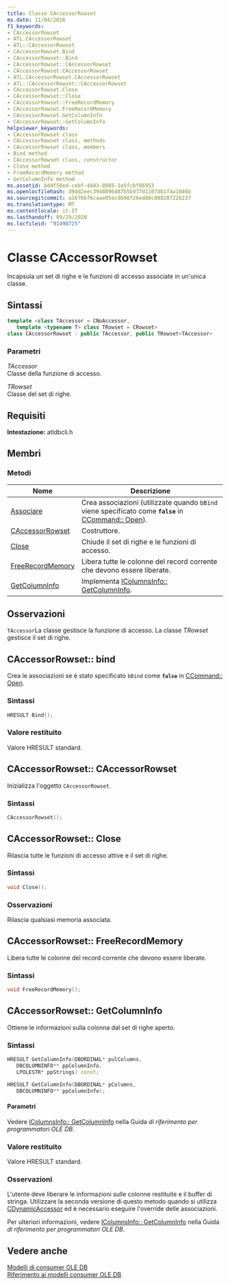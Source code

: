 ```yaml
---
title: Classe CAccessorRowset
ms.date: 11/04/2016
f1_keywords:
- CAccessorRowset
- ATL.CAccessorRowset
- ATL::CAccessorRowset
- CAccessorRowset.Bind
- CAccessorRowset::Bind
- CAccessorRowset::CAccessorRowset
- CAccessorRowset.CAccessorRowset
- ATL.CAccessorRowset.CAccessorRowset
- ATL::CAccessorRowset::CAccessorRowset
- CAccessorRowset.Close
- CAccessorRowset::Close
- CAccessorRowset::FreeRecordMemory
- CAccessorRowset.FreeRecordMemory
- CAccessorRowset.GetColumnInfo
- CAccessorRowset::GetColumnInfo
helpviewer_keywords:
- CAccessorRowset class
- CAccessorRowset class, methods
- CAccessorRowset class, members
- Bind method
- CAccessorRowset class, constructor
- Close method
- FreeRecordMemory method
- GetColumnInfo method
ms.assetid: bd4f58ed-cebf-4d43-8985-1e5fcbf06953
ms.openlocfilehash: d9dd2eec3948896487b5b977d1107db1f4a1046b
ms.sourcegitcommit: a1676bf6caae05ecd698f26ed80c08828722b237
ms.translationtype: MT
ms.contentlocale: it-IT
ms.lasthandoff: 09/29/2020
ms.locfileid: "91498725"
---
```

# <a name="caccessorrowset-class"></a>Classe CAccessorRowset

Incapsula un set di righe e le funzioni di accesso associate in un'unica classe.

## <a name="syntax"></a>Sintassi

```cpp
template <class TAccessor = CNoAccessor,
   template <typename T> class TRowset = CRowset>
class CAccessorRowset : public TAccessor, public TRowset<TAccessor>
```

### <a name="parameters"></a>Parametri

*TAccessor*<br/>
Classe della funzione di accesso.

*TRowset*<br/>
Classe del set di righe.

## <a name="requirements"></a>Requisiti

**Intestazione:** atldbcli.h

## <a name="members"></a>Membri

### <a name="methods"></a>Metodi

| Nome | Descrizione |
|--|--|
| [Associare](#bind) | Crea associazioni (utilizzate quando `bBind` viene specificato come **`false`** in [CCommand:: Open](./ccommand-class.md#open)). |
| [CAccessorRowset](#caccessorrowset) | Costruttore. |
| [Close](#close) | Chiude il set di righe e le funzioni di accesso. |
| [FreeRecordMemory](#freerecordmemory) | Libera tutte le colonne del record corrente che devono essere liberate. |
| [GetColumnInfo](#getcolumninfo) | Implementa [IColumnsInfo:: GetColumnInfo](/previous-versions/windows/desktop/ms722704\(v=vs.85\)). |

## <a name="remarks"></a>Osservazioni

`TAccessor`La classe gestisce la funzione di accesso. La classe *TRowset* gestisce il set di righe.

## <a name="caccessorrowsetbind"></a><a name="bind"></a> CAccessorRowset:: bind

Crea le associazioni se è stato specificato `bBind` come **`false`** in [CCommand:: Open](./ccommand-class.md#open).

### <a name="syntax"></a>Sintassi

```cpp
HRESULT Bind();
```

### <a name="return-value"></a>Valore restituito

Valore HRESULT standard.

## <a name="caccessorrowsetcaccessorrowset"></a><a name="caccessorrowset"></a> CAccessorRowset:: CAccessorRowset

Inizializza l'oggetto `CAccessorRowset`.

### <a name="syntax"></a>Sintassi

```cpp
CAccessorRowset();
```

## <a name="caccessorrowsetclose"></a><a name="close"></a> CAccessorRowset:: Close

Rilascia tutte le funzioni di accesso attive e il set di righe.

### <a name="syntax"></a>Sintassi

```cpp
void Close();
```

### <a name="remarks"></a>Osservazioni

Rilascia qualsiasi memoria associata.

## <a name="caccessorrowsetfreerecordmemory"></a><a name="freerecordmemory"></a> CAccessorRowset:: FreeRecordMemory

Libera tutte le colonne del record corrente che devono essere liberate.

### <a name="syntax"></a>Sintassi

```cpp
void FreeRecordMemory();
```

## <a name="caccessorrowsetgetcolumninfo"></a><a name="getcolumninfo"></a> CAccessorRowset:: GetColumnInfo

Ottiene le informazioni sulla colonna dal set di righe aperto.

### <a name="syntax"></a>Sintassi

```cpp
HRESULT GetColumnInfo(DBORDINAL* pulColumns,
   DBCOLUMNINFO** ppColumnInfo,
   LPOLESTR* ppStrings) const;

HRESULT GetColumnInfo(DBORDINAL* pColumns,
   DBCOLUMNINFO** ppColumnInfo);
```

#### <a name="parameters"></a>Parametri

Vedere [IColumnsInfo:: GetColumnInfo](/previous-versions/windows/desktop/ms722704\(v=vs.85\)) nella Guida *di riferimento per programmatori OLE DB*.

### <a name="return-value"></a>Valore restituito

Valore HRESULT standard.

### <a name="remarks"></a>Osservazioni

L'utente deve liberare le informazioni sulle colonne restituite e il buffer di stringa. Utilizzare la seconda versione di questo metodo quando si utilizza [CDynamicAccessor](../../data/oledb/cdynamicaccessor-class.md) ed è necessario eseguire l'override delle associazioni.

Per ulteriori informazioni, vedere [IColumnsInfo:: GetColumnInfo](/previous-versions/windows/desktop/ms722704\(v=vs.85\)) nella Guida *di riferimento per programmatori OLE DB*.

## <a name="see-also"></a>Vedere anche

[Modelli di consumer OLE DB](../../data/oledb/ole-db-consumer-templates-cpp.md)<br/>
[Riferimento ai modelli consumer OLE DB](../../data/oledb/ole-db-consumer-templates-reference.md)
